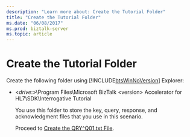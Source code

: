 ```yaml
---
description: "Learn more about: Create the Tutorial Folder"
title: "Create the Tutorial Folder"
ms.date: "06/08/2017"
ms.prod: biztalk-server
ms.topic: article
---
```

# Create the Tutorial Folder
Create the following folder using [!INCLUDE[btsWinNoVersion](../../includes/btswinnoversion-md.md)] Explorer:  
  
- \<*drive*:\>\Program Files\Microsoft BizTalk \<version\> Accelerator for HL7\SDK\Interrogative Tutorial  
  
   You use this folder to store the key, query, response, and acknowledgment files that you use in this scenario.  
  
  Proceed to [Create the QRY^Q01.txt File](../../adapters-and-accelerators/accelerator-hl7/create-the-qry-q01-txt-file.md).
